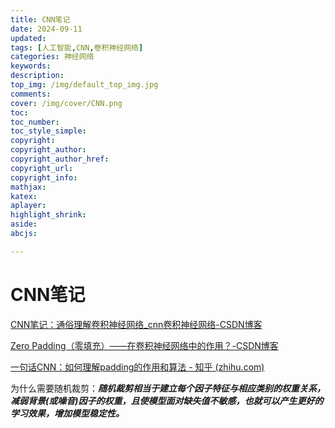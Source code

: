 ```yaml
---
title: CNN笔记
date: 2024-09-11
updated:
tags: [人工智能,CNN,卷积神经网络]
categories: 神经网络
keywords:
description:
top_img: /img/default_top_img.jpg
comments:
cover: /img/cover/CNN.png
toc:
toc_number:
toc_style_simple:
copyright:
copyright_author:
copyright_author_href:
copyright_url:
copyright_info:
mathjax:
katex:
aplayer:
highlight_shrink:
aside:
abcjs:

---
```




# CNN笔记

[CNN笔记：通俗理解卷积神经网络_cnn卷积神经网络-CSDN博客](https://blog.csdn.net/v_JULY_v/article/details/51812459?spm=1001.2014.3001.5502)

[Zero Padding（零填充）——在卷积神经网络中的作用？-CSDN博客](https://blog.csdn.net/MengYa_Dream/article/details/123438445)

[一句话CNN：如何理解padding的作用和算法 - 知乎 (zhihu.com)](https://zhuanlan.zhihu.com/p/36278093)

为什么需要随机裁剪：***随机裁剪相当于建立每个因子特征与相应类别的权重关系，减弱背景(或噪音)因子的权重，且使模型面对缺失值不敏感，也就可以产生更好的学习效果，增加模型稳定性。***